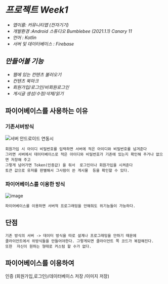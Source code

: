 # *프로젝트 Week1*
  - *앱이름: 커뮤니티앱 (전자기기)*
  - *개발환경 :Android 스튜디오 Bumblebee (2021.1.1) Canary 11*
  - *언어 : Kotlin*  
  - *서버 및 데이터베이스 : Firebase*


## *만들어볼 기능*
  
   + *웹에 있는 컨텐츠 불러오기*
   + *컨텐츠 북마크*
   + *회원가입/로그인/비회원로그인*
   + *게시글 생성/수정/삭제/읽기*


## 파이어베이스를 사용하는 이유

### 기존서버방식

![서버 안드로이드 연동시](https://user-images.githubusercontent.com/97229292/157240023-07f24c6a-e2ab-4821-a7c8-3af0ad8b1379.JPG)

```
회원가입 시 아이디 비밀번호를 입력하면 서버에 적은 아이디와 비밀번호를 넘겨준다   
그러면 서버에서 데이터베이스로 적은 아이디와 비밀번호가 기존에 있는지 확인해 주거나 없으면 저장해 주고    
그렇게 넘어가면 Token(인증값) 을 줘서  로그인이나 회원가입을 시켜준다    
토큰 값으로 유저를 판별해서 그사람이 쓴 게시물  등을 확인할 수 있다.   
```
### 파이어베이스를 이용한 방식
![image](https://user-images.githubusercontent.com/97229292/157241360-acd9a927-e2d6-4d97-8023-0cb6ceaac6c3.png)
```
파이어베이스를 이용하면 서버적 프로그래밍을 안해줘도 위기능들이 가능하다.
```
## 단점
```
기존 방식의 서버 -> 데이터 방식을 따로 설계나 프로그래밍을 안하기 때문에    
클라이언트에서 위방식들을 만들어야한다. 그렇게되면 클라이언트 쪽 코드가 복잡해진다.   
또한  자신이 원하는 형태로 커스텀 할 수가 없다.   
```
## 파이어베이스를 이용하여

인증 (회원가입,로그인)/데이터베이스 저장 /이미지 저장)



